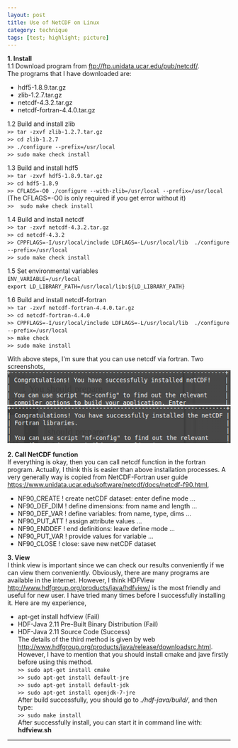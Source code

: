 ```yaml
---
layout: post
title: Use of NetCDF on Linux
category: technique
tags: [test; highlight; picture]
---
```

**1. Install**  
1.1 Download program from <ftp://ftp.unidata.ucar.edu/pub/netcdf/>.  
The programs that I have downloaded are: 
* hdf5-1.8.9.tar.gz
* zlib-1.2.7.tar.gz
* netcdf-4.3.2.tar.gz
* netcdf-fortran-4.4.0.tar.gz

1.2 Build and install zlib  
`>> tar -zxvf zlib-1.2.7.tar.gz`  
`>> cd zlib-1.2.7`   
`>> ./configure --prefix=/usr/local`  
`>> sudo make check install`  

1.3 Build and install hdf5  
`>> tar -zxvf hdf5-1.8.9.tar.gz`  
`>> cd hdf5-1.8.9`  
`>> CFLAGS=-O0 ./configure --with-zlib=/usr/local --prefix=/usr/local`
(The CFLAGS=-O0 is only required if you get error without it)   
`>>  sudo make check install`

1.4 Build and install netcdf  
`>> tar -zxvf netcdf-4.3.2.tar.gz`   
`>> cd netcdf-4.3.2`   
`>> CPPFLAGS=-I/usr/local/include LDFLAGS=-L/usr/local/lib 
./configure --prefix=/usr/local`   
`>> sudo make check install`

1.5 Set environmental variables   
`ENV_VARIABLE=/usr/local`  
`export LD_LIBRARY_PATH=/usr/local/lib:${LD_LIBRARY_PATH}`

1.6 Build and install netcdf-fortran  
`>> tar -zxvf netcdf-fortran-4.4.0.tar.gz`   
`>> cd netcdf-fortran-4.4.0`   
`>> CPPFLAGS=-I/usr/local/include LDFLAGS=-L/usr/local/lib 
./configure --prefix=/usr/local`   
`>> make check`   
`>> sudo make install`  

With above steps, I'm sure that you can use netcdf via fortran.
Two screenshots,
![Screenshot for netCDF](/images/netcdf.png)
![Screenshot for netCDF-Fortran](/images/netcdf-fortran.png)

**2. Call NetCDF function**   
If everything is okay, then you can call netcdf function in the fortran 
program. Actually, I think this is easier than above installation processes.
A very generally way is copied from NetCDF-Fortran user guide 
<https://www.unidata.ucar.edu/software/netcdf/docs/netcdf-f90.html>,   
* NF90_CREATE ! create netCDF dataset: enter define mode ...  
* NF90_DEF_DIM ! define dimensions: from name and length ...  
* NF90_DEF_VAR ! define variables: from name, type, dims ...  
* NF90_PUT_ATT ! assign attribute values ...  
* NF90_ENDDEF ! end definitions: leave define mode ...  
* NF90_PUT_VAR ! provide values for variable ...   
* NF90_CLOSE ! close: save new netCDF dataset   

**3. View**  
I think view is important since we can check our results conveniently 
if we can view them conveniently. Obviously, there are many programs 
are available in the internet. However, I think HDFView 
<http://www.hdfgroup.org/products/java/hdfview/>
is the most friendly and useful for new user. I have tried many times
before I successfully installing it. Here are my experience,  
* apt-get install hdfview (Fail)  
* HDF-Java 2.11 Pre-Built Binary Distribution (Fail)   
* HDF-Java 2.11 Source Code (Success)   
The details of the third method is given by web 
<http://www.hdfgroup.org/products/java/release/downloadsrc.html>.
However, I have to mention that you should install cmake and jave 
firstly before using this method.   
`>> sudo apt-get install cmake`   
`>> sudo apt-get install default-jre`   
`>> sudo apt-get install default-jdk`   
`>> sudo apt-get install openjdk-7-jre`   
After build successfully, you should go to *./hdf-java/build/*,
and then type:  
`>> sudo make install`   
After successfully install, you can start it in command 
line with: **hdfview.sh**

---

